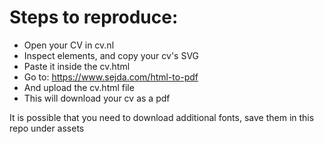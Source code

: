 # Steps to reproduce:
- Open your CV in cv.nl
- Inspect elements, and copy your cv's SVG
- Paste it inside the cv.html
- Go to: https://www.sejda.com/html-to-pdf
- And upload the cv.html file
- This will download your cv as a pdf

It is possible that you need to download additional fonts, save them in this repo under assets